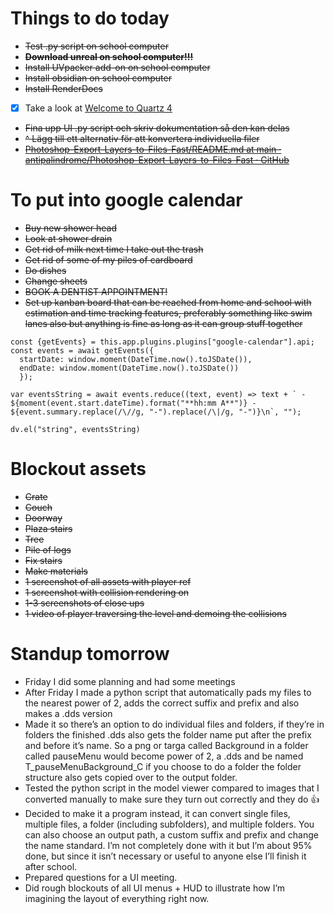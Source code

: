 # Things to do today
- ~~Test .py script on school computer~~ 
- ~~**Download unreal on school computer!!!**~~
- ~~Install UVpacker add-on on school computer~~
- ~~Install obsidian on school computer~~
- ~~Install RenderDocs~~
- [x] Take a look at [Welcome to Quartz 4](https://quartz.jzhao.xyz)
- ~~Fina upp UI .py script och skriv dokumentation så den kan delas~~
- ~~^ Lägg till ett alternativ för att konvertera individuella filer~~
- ~~[Photoshop-Export-Layers-to-Files-Fast/README.md at main · antipalindrome/Photoshop-Export-Layers-to-Files-Fast · GitHub](https://github.com/antipalindrome/Photoshop-Export-Layers-to-Files-Fast/blob/main/README.md)~~
# To put into google calendar
- ~~Buy new shower head~~
- ~~Look at shower drain~~
- ~~Get rid of milk next time I take out the trash~~
- ~~Get rid of some of my piles of cardboard~~
- ~~Do dishes~~
- ~~Change sheets~~
- ~~BOOK A DENTIST APPOINTMENT!~~
- ~~Set up kanban board that can be reached from home and school with estimation and time tracking features, preferably something like swim lanes also but anything is fine as long as it can group stuff together~~

```dataviewjs
const {getEvents} = this.app.plugins.plugins["google-calendar"].api; 
const events = await getEvents({ 
  startDate: window.moment(DateTime.now().toJSDate()),
  endDate: window.moment(DateTime.now().toJSDate())
  });

var eventsString = await events.reduce((text, event) => text + ` - ${moment(event.start.dateTime).format("**hh:mm A**")} - ${event.summary.replace(/\//g, "-").replace(/\|/g, "-")}\n`, "");

dv.el("string", eventsString)
```
# Blockout assets
- ~~Crate~~
- ~~Couch~~
- ~~Doorway~~
- ~~Plaza stairs~~
- ~~Tree~~
- ~~Pile of logs~~
- ~~Fix stairs~~
- ~~Make materials~~
- ~~1 screenshot of all assets with player ref~~
- ~~1 screenshot with collision rendering on~~
- ~~1-3 screenshots of close ups~~
- ~~1 video of player traversing the level and demoing the collisions~~

# Standup tomorrow
- Friday I did some planning and had some meetings
- After Friday I made a python script that automatically pads my files to the nearest power of 2, adds the correct suffix and prefix and also makes a .dds version
- Made it so there’s an option to do individual files and folders, if they’re in folders the finished .dds also gets the folder name put after the prefix and before it’s name. So a png or targa called Background in a folder called pauseMenu would become power of 2, a .dds and be named T_pauseMenuBackground_C if you choose to do a folder the folder structure also gets copied over to the output folder.
- Tested the python script in the model viewer compared to images that I converted manually to make sure they turn out correctly and they do :thumbsup:
- Decided to make it a program instead, it can convert single files, multiple files, a folder (including subfolders), and multiple folders. You can also choose an output path, a custom suffix and prefix and change the name standard. I’m not completely done with it but I’m about 95% done, but since it isn’t necessary or useful to anyone else I’ll finish it after school.
- Prepared questions for a UI meeting.
- Did rough blockouts of all UI menus + HUD to illustrate how I’m imagining the layout of everything right now.